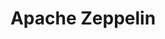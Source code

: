 ---
blog: https://medium.com/apache-zeppelin-stories
codehost: https://github.com/apache/zeppelin
logohandle: apache_zeppelin
sort: zeppelin
title: Apache Zeppelin
twitter: https://x.com/ApacheZeppelin
website: https://zeppelin.apache.org/
---